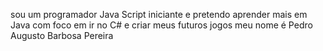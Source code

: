 sou um programador Java Script iniciante e pretendo aprender mais em Java com foco em ir no C# e criar meus futuros jogos meu nome é Pedro Augusto Barbosa Pereira

